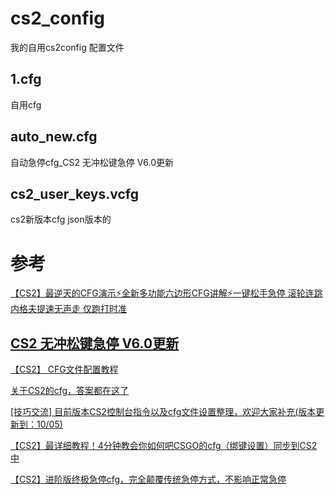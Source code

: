 # cs2_config
我的自用cs2config 配置文件
## 1.cfg
自用cfg
## auto_new.cfg
自动急停cfg_CS2 无冲松键急停 V6.0更新
## cs2_user_keys.vcfg
cs2新版本cfg json版本的

# 参考

[【CS2】最逆天的CFG演示⚡️全新多功能六边形CFG讲解⚡️一键松手急停 滚轮连跳 内格夫提速无声走 仅跑打时准](https://www.bilibili.com/video/BV1WN411G7mB)

[CS2 无冲松键急停 V6.0更新](https://www.bilibili.com/read/cv27508908)
---
[【CS2】 CFG文件配置教程](https://www.bilibili.com/video/BV14u4y177QD)

[关于CS2的cfg，答案都在这了](https://www.bilibili.com/read/cv26799451/)

[​[技巧交流] 目前版本CS2控制台指令以及cfg文件设置整理，欢迎大家补充(版本更新到：10/05)](https://g.nga.cn/read.php?tid=37690106&rand=43)

[【CS2】最详细教程！4分钟教会你如何吧CSGO的cfg（绑键设置）同步到CS2中](https://www.bilibili.com/video/BV1bu4y1y7iw)

[【CS2】进阶版终极急停cfg，完全颠覆传统急停方式，不影响正常急停](https://www.bilibili.com/video/BV1SG411y7HT)

